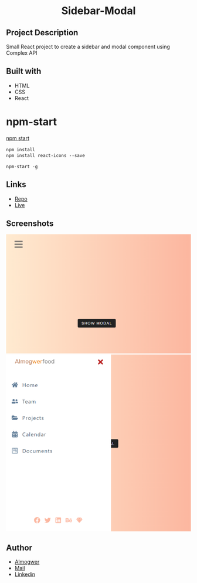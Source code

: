 <h1 align="center">Sidebar-Modal</h1>

## Project Description

Small React project to create a sidebar and modal component using Complex API

## Built with

- HTML
- CSS
- React

# npm-start

[npm start](https://docs.npmjs.com/cli/v7/commands/npm-start)

```
npm install
npm install react-icons --save
```

```
npm-start -g

```

## Links

- [Repo](https://github.com/AlmogWer/sidebar-modal "Sidebar-modal Repo")
- [Live](https://almogwer-sidebar-modal.netlify.app/ "Live View")

## Screenshots

![](img/Capture.PNG "Home Page")
![](img/Capture2.PNG "Sidebar Page")

## Author

- [Almogwer](https://github.com/almogwer)
- [Mail](mailto:Almogish@gmail.com?Subject=Hi% "Hi!")
- [Linkedin](https://www.linkedin.com/in/almogwertzberger/)
